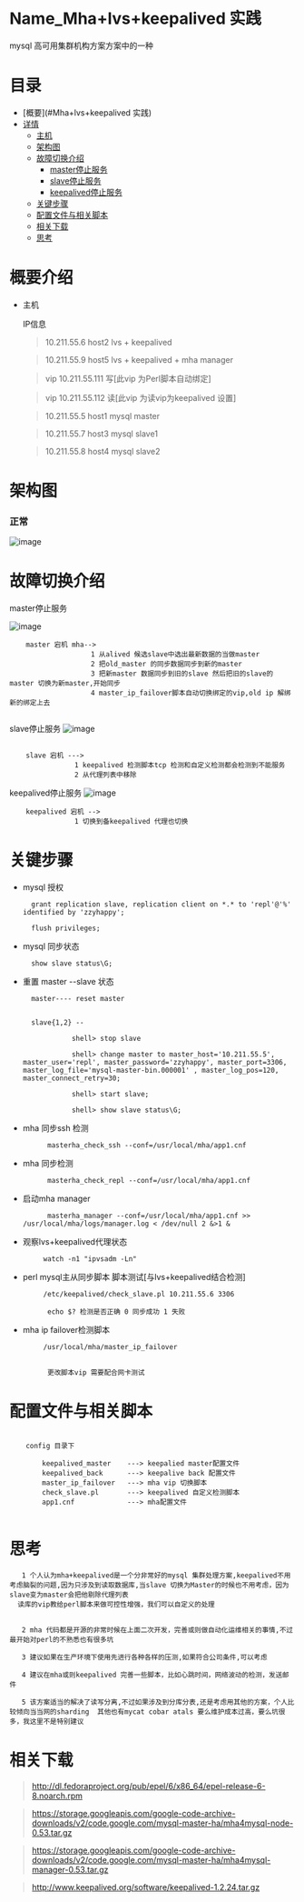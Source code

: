 Name_Mha+lvs+keepalived 实践
=================

mysql 高可用集群机构方案方案中的一种


目录
=================

* [概要](#Mha+lvs+keepalived 实践)
* [详情](#详情)
	* [主机](#主机)
	* [架构图](#架构图)
	* [故障切换介绍](#故障切换介绍)
		* [master停止服务](#master停止服务)
		* [slave停止服务](#master停止服务)
		* [keepalived停止服务](#keepalived停止服务)
	* [关键步骤](#关键步骤)
	* [配置文件与相关脚本](#配置文件与相关脚本)
	* [相关下载](#相关下载)
	* [思考](#思考)



概要介绍
=================

* 主机

	IP信息

	> 10.211.55.6 host2 lvs + keepalived

	> 10.211.55.9 host5 lvs + keepalived + mha manager


	> vip 10.211.55.111 写[此vip 为Perl脚本自动绑定]

	> vip 10.211.55.112 读[此vip 为读vip为keepalived 设置]


	> 10.211.55.5 host1 mysql master

	> 10.211.55.7 host3 mysql slave1

	> 10.211.55.8 host4 mysql slave2

架构图
=================


### 正常

![image](https://github.com/kobehaha/B2B-Bussiness-System-plugin/blob/master/image/normal.png)



故障切换介绍
=================

master停止服务

![image](https://github.com/kobehaha/B2B-Bussiness-System-plugin/blob/master/image/master_down.png)

```
    master 宕机 mha-->
                    1 从alived 候选slave中选出最新数据的当做master
                    2 把old_master 的同步数据同步到新的master
                    3 把新master 数据同步到旧的slave 然后把旧的slave的master 切换为新master,开始同步
                    4 master_ip_failover脚本自动切换绑定的vip,old ip 解绑 新的绑定上去


```


slave停止服务
![image](https://github.com/kobehaha/B2B-Bussiness-System-plugin/blob/master/image/slave_down.png)

```

    slave 宕机 --->
                1 keepalived 检测脚本tcp 检测和自定义检测都会检测到不能服务
                2 从代理列表中移除
```
keepalived停止服务
![image](https://github.com/kobehaha/B2B-Bussiness-System-plugin/blob/master/image/keepalived_down.png)

```
    keepalived 宕机 -->
                1 切换到备keepalived 代理也切换
```


关键步骤
=================

* mysql 授权

		grant replication slave, replication client on *.* to 'repl'@'%' identified by 'zzyhappy';

		flush privileges;


* mysql 同步状态

		show slave status\G;

* 重置 master --slave 状态


		master---- reset master


		slave{1,2} --

				  shell> stop slave

				  shell> change master to master_host='10.211.55.5', master_user='repl', master_password='zzyhappy', master_port=3306, master_log_file='mysql-master-bin.000001' , master_log_pos=120, master_connect_retry=30;

				  shell> start slave;

				  shell> show slave status\G;

* mha 同步ssh 检测

 			masterha_check_ssh --conf=/usr/local/mha/app1.cnf

* mha 同步检测

 			masterha_check_repl --conf=/usr/local/mha/app1.cnf


* 启动mha manager

            masterha_manager --conf=/usr/local/mha/app1.cnf >> /usr/local/mha/logs/manager.log < /dev/null 2 &>1 &


 * 观察lvs+keepalived代理状态

			watch -n1 "ipvsadm -Ln"

 * perl mysql主从同步脚本 脚本测试[与lvs+keepalived结合检测]

 			/etc/keepalived/check_slave.pl 10.211.55.6 3306

 			 echo $? 检测是否正确 0 同步成功 1 失败


 * mha ip failover检测脚本  

 			/usr/local/mha/master_ip_failover


 			 更改脚本vip 需要配合网卡测试			



配置文件与相关脚本
=================

```

    config 目录下

        keepalived_master    ---> keepalied master配置文件
        keepalived_back      ---> keepalive back 配置文件
        master_ip_failover   ---> mha vip 切换脚本
        check_slave.pl       ---> keepalived 自定义检测脚本
        app1.cnf             ---> mha配置文件


```


思考
=================

```
   1 个人认为mha+keepalived是一个分非常好的mysql 集群处理方案,keepalived不用考虑脑裂的问题,因为只涉及到读取数据库,当slave 切换为Master的时候也不用考虑，因为slave变为master会把他剔除代理列表
  读库的vip教给perl脚本来做可控性增强，我们可以自定义的处理


   2 mha 代码都是开源的非常时候在上面二次开发，完善或则做自动化运维相关的事情,不过最开始对perl的不熟悉也有很多坑

   3 建议如果在生产环境下使用先进行各种各样的压测,如果符合公司条件,可以考虑

   4 建议在mha或则keepalived 完善一些脚本，比如心跳时间，网络波动的检测，发送邮件

   5 该方案适当的解决了读写分离,不过如果涉及到分库分表,还是考虑用其他的方案，个人比较倾向当当网的sharding  其他也有mycat cobar atals 要么维护成本过高，要么坑很多，我这里不是特别建议  

```
相关下载
=================

>http://dl.fedoraproject.org/pub/epel/6/x86_64/epel-release-6-8.noarch.rpm

> https://storage.googleapis.com/google-code-archive-downloads/v2/code.google.com/mysql-master-ha/mha4mysql-node-0.53.tar.gz

 > https://storage.googleapis.com/google-code-archive-downloads/v2/code.google.com/mysql-master-ha/mha4mysql-manager-0.53.tar.gz

> http://www.keepalived.org/software/keepalived-1.2.24.tar.gz
